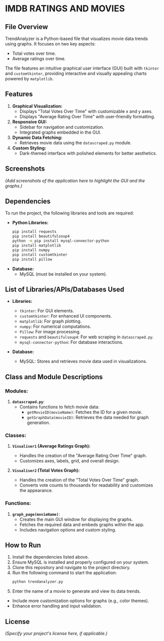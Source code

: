 #   IMDB RATINGS AND MOVIES

## File Overview
TrendAnalyzer is a Python-based file  that visualizes movie data trends using graphs. It focuses on two key aspects:
- Total votes over time.
- Average ratings over time.

The file features an intuitive graphical user interface (GUI) built with `tkinter` and `customtkinter`, providing interactive and visually appealing charts powered by `matplotlib`.

## Features
1. **Graphical Visualization:**
   - Displays "Total Votes Over Time" with customizable x and y axes.
   - Displays "Average Rating Over Time" with user-friendly formatting.
2. **Responsive GUI:**
   - Sidebar for navigation and customization.
   - Integrated graphs embedded in the GUI.
3. **Dynamic Data Fetching:**
   - Retrieves movie data using the `datascraped.py` module.
4. **Custom Styling:**
   - Dark-themed interface with polished elements for better aesthetics.

## Screenshots
*(Add screenshots of the application here to highlight the GUI and the graphs.)*

## Dependencies
To run the project, the following libraries and tools are required:

- **Python Libraries:**
  ```bash
  pip install requests
  pip install beautifulsoup4
  python -m pip install mysql-connector-python
  pip install matplotlib
  pip install numpy
  pip install customtkinter
  pip install pillow
  ```
- **Database:**
  - MySQL (must be installed on your system).

## List of Libraries/APIs/Databases Used
- **Libraries:**
  - `tkinter`: For GUI elements.
  - `customtkinter`: For enhanced UI components.
  - `matplotlib`: For graph plotting.
  - `numpy`: For numerical computations.
  - `Pillow`: For image processing.
  - `requests` and `beautifulsoup4`: For web scraping in `datascraped.py`.
  - `mysql-connector-python`: For database interactions.

- **Database:**
  - MySQL: Stores and retrieves movie data used in visualizations.

## Class and Module Descriptions

### Modules:
1. **`datascraped.py`**:
   - Contains functions to fetch movie data:
     - `getMovieID(movieName)`: Fetches the ID for a given movie.
     - `getGraphData(movieID)`: Retrieves the data needed for graph generation.

### Classes:
1. **`Visualiser1` (Average Ratings Graph):**
   - Handles the creation of the "Average Rating Over Time" graph.
   - Customizes axes, labels, grid, and overall design.

2. **`Visualiser2` (Total Votes Graph):**
   - Handles the creation of the "Total Votes Over Time" graph.
   - Converts vote counts to thousands for readability and customizes the appearance.

### Functions:
1. **`graph_page(movieName)`**:
   - Creates the main GUI window for displaying the graphs.
   - Fetches the required data and embeds graphs within the app.
   - Includes navigation options and custom styling.

## How to Run
1. Install the dependencies listed above.
2. Ensure MySQL is installed and properly configured on your system.
3. Clone this repository and navigate to the project directory.
4. Run the following command to start the application:
   ```bash
   python trendanalyzer.py
   ```
5. Enter the name of a movie to generate and view its data trends.



- Include more customization options for graphs (e.g., color themes).
- Enhance error handling and input validation.

## License
*(Specify your project's license here, if applicable.)*

